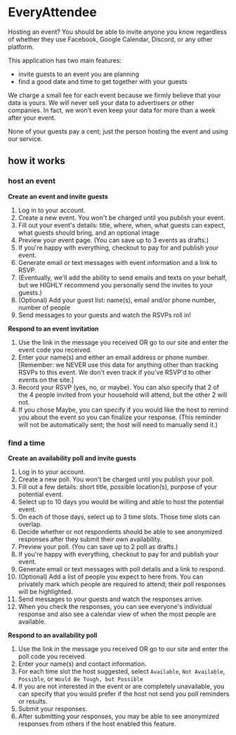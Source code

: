 # EveryAttendee

Hosting an event? You should be able to invite anyone you know regardless of whether they use Facebook, Google Calendar, Discord, or any other platform.

This application has two main features:
- invite guests to an event you are planning
- find a good date and time to get together with your guests

We charge a small fee for each event because we firmly believe that your data is yours. We will never sell your data to advertisers or other companies. In fact, we won't even keep your data for more than a week after your event.

None of your guests pay a cent; just the person hosting the event and using our service.

## how it works

### host an event

**Create an event and invite guests**

1. Log in to your account.
2. Create a new event. You won't be charged until you publish your event.
3. Fill out your event's details: title, where, when, what guests can expect, what guests should bring, and an optional image
4. Preview your event page. (You can save up to 3 events as drafts.)
5. If you're happy with everything, checkout to pay for and publish your event.
6. Generate email or text messages with event information and a link to RSVP.
7. (Eventually, we'll add the ability to send emails and texts on your behalf, but we HIGHLY recommend you personally send the invites to your guests.)
9. (Optional) Add your guest list: name(s), email and/or phone number, number of people
10. Send messages to your guests and watch the RSVPs roll in!

**Respond to an event invitation**

1. Use the link in the message you received OR go to our site and enter the event code you received.
2. Enter your name(s) and either an email address or phone number. [Remember: we NEVER use this data for anything other than tracking RSVPs to this event. We don't even track if you've RSVP'd to other events on the site.]
3. Record your RSVP (yes, no, or maybe). You can also specify that 2 of the 4 people invited from your household will attend, but the other 2 will not.
4. If you chose Maybe, you can specify if you would like the host to remind you about the event so you can finalize your response. (This reminder will not be automatically sent; the host will need to manually send it.)

### find a time

**Create an availability poll and invite guests**

1. Log in to your account.
2. Create a new poll. You won't be charged until you publish your poll.
3. Fill out a few details: short title, possible location(s), purpose of your potential event.
4. Select up to 10 days you would be willing and able to host the potential event.
5. On each of those days, select up to 3 time slots. Those time slots can overlap.
6. Decide whether or not respondents should be able to see anonymized responses after they submit their own availability.
7. Preview your poll. (You can save up to 2 poll as drafts.)
8. If you're happy with everything, checkout to pay for and publish your event.
9. Generate email or text messages with poll details and a link to respond.
10. (Optional) Add a list of people you expect to here from. You can privately mark which people are required to attend; their poll responses will be highlighted.
11. Send messages to your guests and watch the responses arrive.
12. When you check the responses, you can see everyone's individual response and also see a calendar view of when the most people are available.

**Respond to an availability poll**

1. Use the link in the message you received OR go to our site and enter the poll code you received.
2. Enter your name(s) and contact information.
3. For each time slot the host suggested, select `Available`, `Not Available`, `Possible`, or `Would Be Tough, but Possible`
4. If you are not interested in the event or are completely unavailable, you can specify that you would prefer if the host not send you poll reminders or results.
5. Submit your responses.
6. After submitting your responses, you may be able to see anonymized responses from others if the host enabled this feature.
